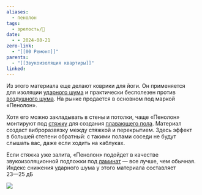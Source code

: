 ```yaml
---
aliases:
  - пенолон
tags:
  - зрелость/🌱
date:
  - - 2024-08-21
zero-link:
  - "[[00 Ремонт]]"
parents:
  - "[[Звукоизоляция квартиры]]"
linked:
---
```

Из этого материала еще делают коврики для йоги. Он применяется для изоляции [ударного шума](Структурный%20шум.md) и практически бесполезен против [воздушного шума](Воздушный%20шум.md). На рынке продается в основном под маркой «Пенолон».

Хотя его можно закладывать в стены и потолки, чаще «Пенолон» монтируют под [стяжку](Стяжка%20пола.md) для создания [плавающего пола](Плавающий%20пол.md). Материал создаст виброразвязку между стяжкой и перекрытием. Здесь эффект в большей степени обратный: с такими полами соседи не будут слышать вас, даже если ходить на каблуках.

Если стяжка уже залита, «Пенолон» подойдет в качестве звукоизоляционной подложки под [ламинат](Ламинат.md) — все лучше, чем обычная. Индекс снижения ударного шума у этого материала составляет 23⁠—⁠25 дБ

![](Pasted%20image%2020240826084716.png)